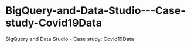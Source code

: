 # BigQuery-and-Data-Studio---Case-study-Covid19Data
BigQuery and Data Studio - Case study: Covid19Data
